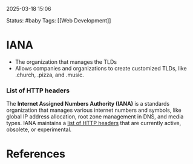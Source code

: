 

2025-03-18 15:06

Status:
#baby 
Tags:
[[Web Development]]

# IANA
- The organization that manages the TLDs 
- Allows companies and organizations to create customized TLDs, like .church, .pizza, and .music.

### List of HTTP headers
The __Internet Assigned Numbers Authority (IANA)__ is a standards organization that manages various internet numbers and symbols, like global IP address allocation, root zone management in DNS, and media types. IANA maintains a [list of HTTP headers](https://www.iana.org/assignments/message-headers/message-headers.xhtml) that are currently active, obsolete, or experimental.

# References
